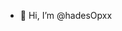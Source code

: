 - 👋 Hi, I’m @hadesOpxx


<!---
hadesOpxx/hadesOpxx is a ✨ special ✨ repository because its `README.md` (this file) appears on your GitHub profile.
You can click the Preview link to take a look at your changes.
--->
